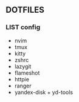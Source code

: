 ## DOTFILES

### LIST config

- nvim
- tmux
- kitty
- zshrc
- lazygit
- flameshot
- httpie
- ranger
- yandex-disk + yd-tools
